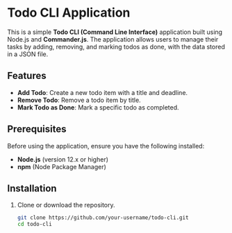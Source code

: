 # Todo CLI Application

This is a simple **Todo CLI (Command Line Interface)** application built using Node.js and **Commander.js**. The application allows users to manage their tasks by adding, removing, and marking todos as done, with the data stored in a JSON file.

## Features

- **Add Todo**: Create a new todo item with a title and deadline.
- **Remove Todo**: Remove a todo item by title.
- **Mark Todo as Done**: Mark a specific todo as completed.

## Prerequisites

Before using the application, ensure you have the following installed:

- **Node.js** (version 12.x or higher)
- **npm** (Node Package Manager)

## Installation

1. Clone or download the repository.
   
   ```bash
   git clone https://github.com/your-username/todo-cli.git
   cd todo-cli
